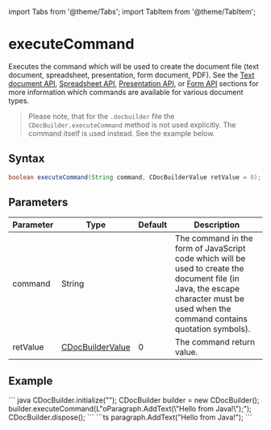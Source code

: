import Tabs from '@theme/Tabs';
import TabItem from '@theme/TabItem';

# executeCommand

Executes the command which will be used to create the document file (text document, spreadsheet, presentation, form document, PDF). See the [Text document API](/docs/office-api/usage-api/text-document-api/text-document-api.md), [Spreadsheet API](/docs/office-api/usage-api/spreadsheet-api/spreadsheet-api.md), [Presentation API](/docs/office-api/usage-api/presentation-api/presentation-api.md), or [Form API](/docs/office-api/usage-api/form-api/form-api.md) sections for more information which commands are available for various document types.

> Please note, that for the `.docbuilder` file the `CDocBuilder.executeCommand` method is not used explicitly. The command itself is used instead. See the example below.

## Syntax

```java
boolean executeCommand(String command, CDocBuilderValue retValue = 0);
```

## Parameters

| Parameter | Type                                                        | Default | Description                                                                                                                                                                         |
| --------- | ----------------------------------------------------------- | ------- | ----------------------------------------------------------------------------------------------------------------------------------------------------------------------------------- |
| command   | String                                                      |         | The command in the form of JavaScript code which will be used to create the document file (in Java, the escape character must be used when the command contains quotation symbols). |
| retValue  | [CDocBuilderValue](../CDocBuilderValue/CDocBuilderValue.md) | 0       | The command return value.                                                                                                                                                           |

## Example

<Tabs>
    <TabItem value="java" label="Java">
        ``` java
        CDocBuilder.initialize("");
        CDocBuilder builder = new CDocBuilder();
        builder.executeCommand(L"oParagraph.AddText(\"Hello from Java!\");");
        CDocBuilder.dispose();
        ```
    </TabItem>
    <TabItem value="builder" label=".docbuilder">
        ```ts
        paragraph.AddText("Hello from Java!");
        ```
    </TabItem>
</Tabs>
